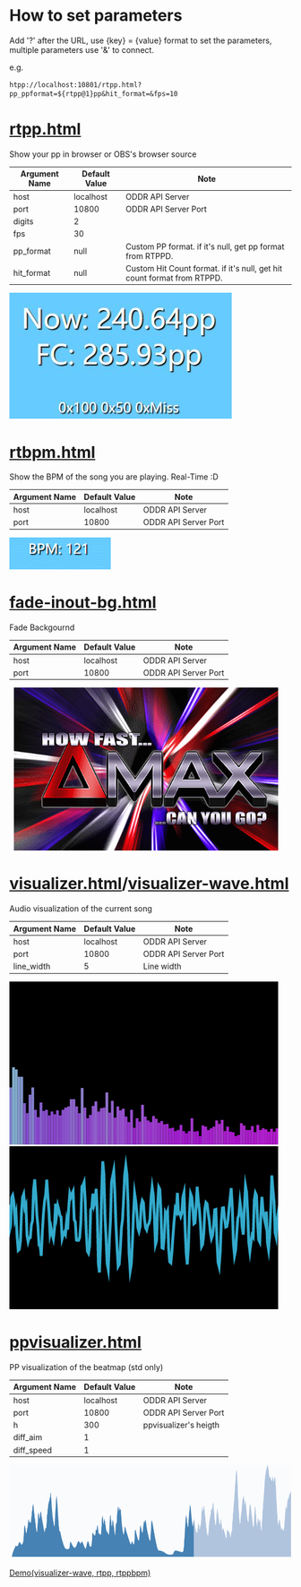# How to set parameters
Add '?' after the URL, use {key} = {value} format to set the parameters, multiple parameters use '&' to connect.

e.g. 
```
htpp://localhost:10801/rtpp.html?pp_ppformat=${rtpp@1}pp&hit_format=&fps=10
```

# [rtpp.html](rtbpm.html)
Show your pp in browser or OBS's browser source

|Argument Name|Default Value|Note|
|---|---|---|
|host| localhost | ODDR API Server |
|port|10800|ODDR API Server Port|
|digits|2||
|fps|30||
|pp_format|null|Custom PP format. if it's null, get pp format from RTPPD.|
|hit_format|null|Custom Hit Count format. if it's null, get hit count format from RTPPD.|

![](img/rtpp.jpg)

# [rtbpm.html](rtbpm.html)
Show the BPM of the song you are playing. Real-Time :D

|Argument Name|Default Value|Note|
|---|---|---|
|host| localhost | ODDR API Server |
|port|10800|ODDR API Server Port|

![](img/rtbpm.gif)

# [fade-inout-bg.html](fade-inout-bg.html)
Fade Backgournd

|Argument Name|Default Value|Note|
|---|---|---|
|host| localhost | ODDR API Server |
|port|10800|ODDR API Server Port|

![](img/fade-bg.gif)

# [visualizer.html](visualizer.html)/[visualizer-wave.html](visualizer-wave.html)
Audio visualization of the current song

|Argument Name|Default Value|Note|
|---|---|---|
|host| localhost | ODDR API Server |
|port|10800|ODDR API Server Port|
|line_width|5|Line width|

![](img/visualizer.gif)
![](img/wave.gif)

# [ppvisualizer.html](ppvisualizer.html)
PP visualization of the beatmap (std only)

|Argument Name|Default Value|Note|
|---|---|---|
|host| localhost | ODDR API Server |
|port|10800|ODDR API Server Port|
|h|300|ppvisualizer's heigth|
|diff_aim|1||
|diff_speed|1||

![](img/ppvisualizer.gif)

[Demo(visualizer-wave, rtpp, rtppbpm)](https://youtu.be/XBA8SROobWg)
